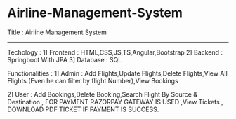 # Airline-Management-System
Title : Airline Management System

<hr>

Techology :
            1] Frontend : HTML,CSS,JS,TS,Angular,Bootstrap
            2] Backend : Springboot With JPA
            3] Database : SQL   

            
Functionalities :
1] Admin : Add Flights,Update Flights,Delete Flights,View All Flights (Even he can filter by flight Number),View Bookings 
                  
2] User : Add Bookings,Delete Booking,Search Flight By Source & Destination , FOR PAYMENT RAZORPAY GATEWAY IS USED ,View Tickets , DOWNLOAD PDF TICKET IF PAYMENT IS SUCCESS.


                  
